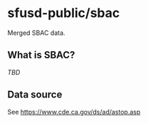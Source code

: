# sfusd-public/sbac

Merged SBAC data.

## What is SBAC?

*TBD*

## Data source

See https://www.cde.ca.gov/ds/ad/astop.asp